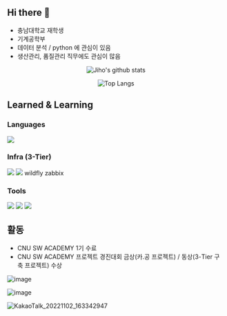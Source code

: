 ## Hi there 👋

<!--
**CNU-Jiho-Jeong/CNU-Jiho-Jeong** is a ✨ _special_ ✨ repository because its `README.md` (this file) appears on your GitHub profile.

Here are some ideas to get you started:

- 🔭 I’m currently working on ...
- 🌱 I’m currently learning ...
- 👯 I’m looking to collaborate on ...
- 🤔 I’m looking for help with ...
- 💬 Ask me about ...
- 📫 How to reach me: ...
- 😄 Pronouns: ...
- ⚡ Fun fact: ...
-->

- 충남대학교 재학생
- 기계공학부
- 데이터 분석 / python 에 관심이 있음
- 생산관리, 품질관리 직무에도 관심이 많음

 <div align="center">

 ![Jiho's github stats](https://github-readme-stats.vercel.app/api?username=CNU-Jiho-Jeong&show_icons=true&theme=tokyonight)

 ![Top Langs](https://github-readme-stats.vercel.app/api/top-langs/?username=CNU-Jiho-Jeong&layout=compact&theme=tokyonight)
  
  
</div>  



## Learned & Learning

### Languages
<img src="https://img.shields.io/badge/Python-green?style=flat-square&logo=Python&logoColor=3776AB"/>

### Infra (3-Tier)
<img src="https://img.shields.io/badge/Nginx-brightgreen?style=flat-square&logo=Nginx&logoColor=009639"/> <img src="https://img.shields.io/badge/MySQL-9cf?style=flat-square&logo=MySQL&logoColor=4479A1"/> wildfly zabbix


### Tools
<img src="https://img.shields.io/badge/GitHub-inactive?style=flat-square&logo=GitHub&logoColor=181717"/> <img src="https://img.shields.io/badge/Notion-inactive?style=flat-square&logo=Notion&logoColor=000000"/> <img src="https://img.shields.io/badge/Slack-blueviolet?style=flat-square&logo=Slack&logoColor=4A154B"/>


## 활동

- CNU SW ACADEMY 1기 수료
- CNU SW ACADEMY 프로젝트 경진대회 금상(카.공 프로젝트) / 동상(3-Tier 구축 프로젝트) 수상

![image](https://user-images.githubusercontent.com/108641325/200563415-8c4f48ff-123a-4439-aef0-14122520673a.png)

![image](https://user-images.githubusercontent.com/108641325/200563742-55c4df2c-2360-483e-93bf-0f151176c7a5.png)

![KakaoTalk_20221102_163342947](https://user-images.githubusercontent.com/108641325/200563604-b2ff6c59-2b42-44db-98ff-92d88b78231e.jpg)


